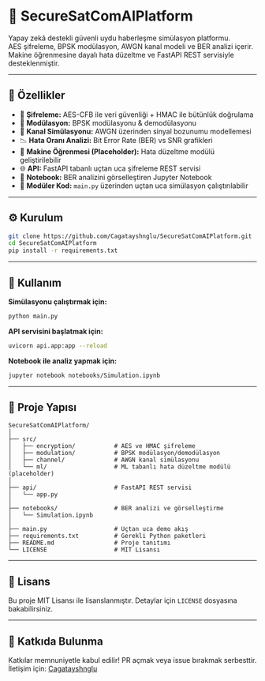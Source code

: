 
# 🚀 SecureSatComAIPlatform

Yapay zekâ destekli güvenli uydu haberleşme simülasyon platformu.  
AES şifreleme, BPSK modülasyon, AWGN kanal modeli ve BER analizi içerir.  
Makine öğrenmesine dayalı hata düzeltme ve FastAPI REST servisiyle desteklenmiştir.

---

## 🧩 Özellikler

- 🔐 **Şifreleme:** AES-CFB ile veri güvenliği + HMAC ile bütünlük doğrulama
- 📡 **Modülasyon:** BPSK modülasyonu & demodülasyonu
- 📶 **Kanal Simülasyonu:** AWGN üzerinden sinyal bozunumu modellemesi
- 📉 **Hata Oranı Analizi:** Bit Error Rate (BER) vs SNR grafikleri
- 🤖 **Makine Öğrenmesi (Placeholder):** Hata düzeltme modülü geliştirilebilir
- 🌐 **API:** FastAPI tabanlı uçtan uca şifreleme REST servisi
- 📓 **Notebook:** BER analizini görselleştiren Jupyter Notebook
- 🧪 **Modüler Kod:** `main.py` üzerinden uçtan uca simülasyon çalıştırılabilir

---

## ⚙️ Kurulum

```bash
git clone https://github.com/Cagatayshnglu/SecureSatComAIPlatform.git
cd SecureSatComAIPlatform
pip install -r requirements.txt
```

---

## 🚀 Kullanım

**Simülasyonu çalıştırmak için:**
```bash
python main.py
```

**API servisini başlatmak için:**
```bash
uvicorn api.app:app --reload
```

**Notebook ile analiz yapmak için:**
```bash
jupyter notebook notebooks/Simulation.ipynb
```

---

## 📁 Proje Yapısı

```
SecureSatComAIPlatform/
│
├── src/
│   ├── encryption/           # AES ve HMAC şifreleme
│   ├── modulation/           # BPSK modülasyon/demodülasyon
│   ├── channel/              # AWGN kanal simülasyonu
│   └── ml/                   # ML tabanlı hata düzeltme modülü (placeholder)
│
├── api/                      # FastAPI REST servisi
│   └── app.py
│
├── notebooks/                # BER analizi ve görselleştirme
│   └── Simulation.ipynb
│
├── main.py                   # Uçtan uca demo akış
├── requirements.txt          # Gerekli Python paketleri
├── README.md                 # Proje tanıtımı
└── LICENSE                   # MIT Lisansı
```

---

## 📜 Lisans

Bu proje MIT Lisansı ile lisanslanmıştır. Detaylar için `LICENSE` dosyasına bakabilirsiniz.

---

## 🤝 Katkıda Bulunma

Katkılar memnuniyetle kabul edilir! PR açmak veya issue bırakmak serbesttir.  
İletişim için: [Cagatayshnglu](https://github.com/Cagatayshnglu)

